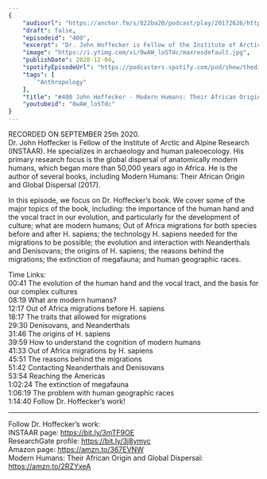 ```yaml
---
{
	"audiourl": "https://anchor.fm/s/822ba20/podcast/play/20172626/https%3A%2F%2Fd3ctxlq1ktw2nl.cloudfront.net%2Fstaging%2F2020-8-25%2F918dd435-0f4b-b90f-d961-b204865f0e90.m4a",
	"draft": false,
	"episodeid": "400",
	"excerpt": "Dr. John Hoffecker is Fellow of the Institute of Arctic and Alpine Research (INSTAAR). He specializes in archaeology and human paleoecology. His primary research focus is the global dispersal of anatomically modern humans, which began more than 50,000 years ago in Africa. He is the author of several books, including Modern Humans: Their African Origin and Global Dispersal (2017).",
	"image": "https://i.ytimg.com/vi/0wAW_loSTdc/maxresdefault.jpg",
	"publishDate": 2020-12-04,
	"spotifyEpisodeUrl": "https://podcasters.spotify.com/pod/show/thedissenter/episodes/400-John-Hoffecker---Modern-Humans-Their-African-Origin-and-Global-Dispersal-ek64ci",
	"tags": [
		"Anthropology"
	],
	"title": "#400 John Hoffecker - Modern Humans: Their African Origin and Global Dispersal",
	"youtubeid": "0wAW_loSTdc"
}
---
```

RECORDED ON SEPTEMBER 25th 2020.  
Dr. John Hoffecker is Fellow of the Institute of Arctic and Alpine Research (INSTAAR). He specializes in archaeology and human paleoecology. His primary research focus is the global dispersal of anatomically modern humans, which began more than 50,000 years ago in Africa. He is the author of several books, including Modern Humans: Their African Origin and Global Dispersal (2017).

In this episode, we focus on Dr. Hoffecker’s book. We cover some of the major topics of the book, including: the importance of the human hand and the vocal tract in our evolution, and particularly for the development of culture; what are modern humans; Out of Africa migrations for both species before and after H. sapiens; the technology H. sapiens needed for the migrations to be possible; the evolution and interaction with Neanderthals and Denisovans; the origins of H. sapiens; the reasons behind the migrations; the extinction of megafauna; and human geographic races.

Time Links:  
<time>00:41</time> The evolution of the human hand and the vocal tract, and the basis for our complex cultures  
<time>08:19</time> What are modern humans?  
<time>12:17</time> Out of Africa migrations before H. sapiens  
<time>18:17</time> The traits that allowed for migrations  
<time>29:30</time> Denisovans, and Neanderthals   
<time>31:46</time> The origins of H. sapiens  
<time>39:59</time> How to understand the cognition of modern humans  
<time>41:33</time> Out of Africa migrations by H. sapiens  
<time>45:51</time> The reasons behind the migrations  
<time>51:42</time> Contacting Neanderthals and Denisovans  
<time>53:54</time> Reaching the Americas  
<time>1:02:24</time> The extinction of megafauna  
<time>1:06:19</time> The problem with human geographic races  
<time>1:14:40</time> Follow Dr. Hoffecker’s work!

---

Follow Dr. Hoffecker’s work:  
INSTAAR page: https://bit.ly/3mTF9OE  
ResearchGate profile: https://bit.ly/3j8ymyc  
Amazon page: https://amzn.to/367EVNW  
Modern Humans: Their African Origin and Global Dispersal: https://amzn.to/2RZYxeA
